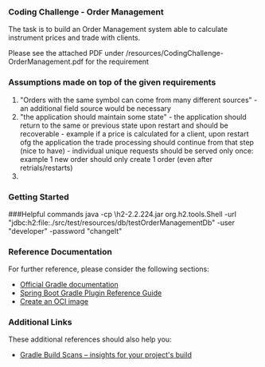 ### Coding Challenge - Order Management

The task is to build an Order Management system able to calculate instrument prices and trade with clients.

Please see the attached PDF under /resources/CodingChallenge-OrderManagement.pdf for the requirement

### Assumptions made on top of the given requirements
1. "Orders with the same symbol can come from many different sources" - an additional field source would be necessary
2. "the application should maintain some state"
        - the application should return to the same or previous state upon restart and should be recoverable - example if a price is calculated for a client, upon restart ofg the application the trade processing should continue from that step (nice to have)
        - individual unique requests should be served only once: example 1 new order should only create 1 order (even after retrials/restarts) 
3. 

### Getting Started


###Helpful commands
java -cp <location>\h2-2.2.224.jar org.h2.tools.Shell -url "jdbc:h2:file:./src/test/resources/db/testOrderManagementDb" -user "developer" -password "changeIt"

### Reference Documentation
For further reference, please consider the following sections:

* [Official Gradle documentation](https://docs.gradle.org)
* [Spring Boot Gradle Plugin Reference Guide](https://docs.spring.io/spring-boot/docs/3.2.5/gradle-plugin/reference/html/)
* [Create an OCI image](https://docs.spring.io/spring-boot/docs/3.2.5/gradle-plugin/reference/html/#build-image)

### Additional Links
These additional references should also help you:

* [Gradle Build Scans – insights for your project's build](https://scans.gradle.com#gradle)

